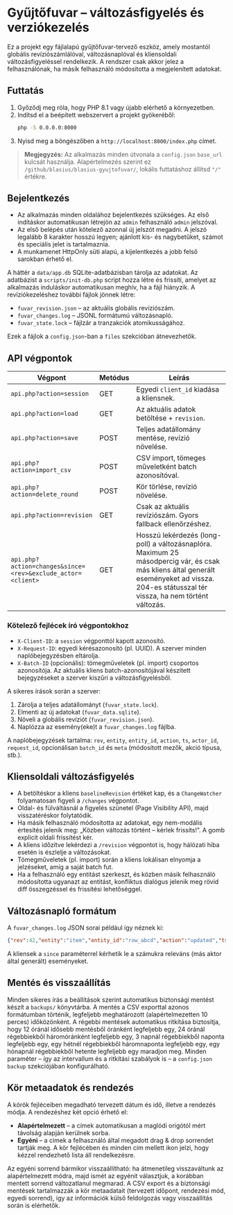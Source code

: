 # Gyűjtőfuvar – változásfigyelés és verziókezelés

Ez a projekt egy fájlalapú gyűjtőfuvar-tervező eszköz, amely mostantól globális revíziószámlálóval, változásnaplóval és kliensoldali változásfigyeléssel rendelkezik. A rendszer csak akkor jelez a felhasználónak, ha másik felhasználó módosította a megjelenített adatokat.

## Futtatás

1. Győződj meg róla, hogy PHP 8.1 vagy újabb elérhető a környezetben.
2. Indítsd el a beépített webszervert a projekt gyökeréből:
   ```bash
   php -S 0.0.0.0:8000
   ```
3. Nyisd meg a böngészőben a `http://localhost:8000/index.php` címet.

> **Megjegyzés:** Az alkalmazás minden útvonala a `config.json` `base_url` kulcsát használja. Alapértelmezés szerint ez `/github/blasius/blasius-gyujtofuvar/`, lokális futtatáshoz állítsd `"/"` értékre.

## Bejelentkezés

- Az alkalmazás minden oldalához bejelentkezés szükséges. Az első indításkor automatikusan létrejön az `admin` felhasználó `admin` jelszóval.
- Az első belépés után kötelező azonnal új jelszót megadni. A jelszó legalább 8 karakter hosszú legyen; ajánlott kis- és nagybetűket, számot és speciális jelet is tartalmaznia.
- A munkamenet HttpOnly süti alapú, a kijelentkezés a jobb felső sarokban érhető el.

A háttér a `data/app.db` SQLite-adatbázisban tárolja az adatokat. Az adatbázist a `scripts/init-db.php` script hozza létre és frissíti, amelyet az alkalmazás induláskor automatikusan meghív, ha a fájl hiányzik. A revíziókezeléshez további fájlok jönnek létre:

- `fuvar_revision.json` – az aktuális globális revíziószám.
- `fuvar_changes.log` – JSONL formátumú változásnapló.
- `fuvar_state.lock` – fájlzár a tranzakciók atomikusságához.

Ezek a fájlok a `config.json`-ban a `files` szekcióban átnevezhetők.

## API végpontok

| Végpont | Metódus | Leírás |
| ------- | ------- | ------ |
| `api.php?action=session` | GET | Egyedi `client_id` kiadása a kliensnek. |
| `api.php?action=load` | GET | Az aktuális adatok betöltése + `revision`. |
| `api.php?action=save` | POST | Teljes adatállomány mentése, revízió növelése. |
| `api.php?action=import_csv` | POST | CSV import, tömeges műveletként batch azonosítóval. |
| `api.php?action=delete_round` | POST | Kör törlése, revízió növelése. |
| `api.php?action=revision` | GET | Csak az aktuális revíziószám. Gyors fallback ellenőrzéshez. |
| `api.php?action=changes&since=<rev>&exclude_actor=<client>` | GET | Hosszú lekérdezés (long-poll) a változásnaplóra. Maximum 25 másodpercig vár, és csak más kliens által generált eseményeket ad vissza. 204-es státusszal tér vissza, ha nem történt változás. |

### Kötelező fejlécek író végpontokhoz

- `X-Client-ID`: a `session` végponttól kapott azonosító.
- `X-Request-ID`: egyedi kérésazonosító (pl. UUID). A szerver minden naplóbejegyzésben eltárolja.
- `X-Batch-ID` (opcionális): tömegműveletek (pl. import) csoportos azonosítója. Az aktuális kliens batch-azonosítójával készített bejegyzéseket a szerver kiszűri a változásfigyelésből.

A sikeres írások során a szerver:

1. Zárolja a teljes adatállományt (`fuvar_state.lock`).
2. Elmenti az új adatokat (`fuvar_data.sqlite`).
3. Növeli a globális revíziót (`fuvar_revision.json`).
4. Naplózza az esemény(eke)t a `fuvar_changes.log` fájlba.

A naplóbejegyzések tartalma: `rev`, `entity`, `entity_id`, `action`, `ts`, `actor_id`, `request_id`, opcionálisan `batch_id` és `meta` (módosított mezők, akció típusa, stb.).

## Kliensoldali változásfigyelés

- A betöltéskor a kliens `baselineRevision` értéket kap, és a `ChangeWatcher` folyamatosan figyeli a `/changes` végpontot.
- Oldal- és fülváltásnál a figyelés szünetel (Page Visibility API), majd visszatéréskor folytatódik.
- Ha másik felhasználó módosította az adatokat, egy nem-modális értesítés jelenik meg: „Közben változás történt – kérlek frissíts!”. A gomb explicit oldali frissítést kér.
- A kliens időzítve lekérdezi a `/revision` végpontot is, hogy hálózati hiba esetén is észlelje a változásokat.
- Tömegműveletek (pl. import) során a kliens lokálisan elnyomja a jelzéseket, amíg a saját batch fut.
- Ha a felhasználó egy entitást szerkeszt, és közben másik felhasználó módosította ugyanazt az entitást, konfliktus dialógus jelenik meg rövid diff összegzéssel és frissítési lehetőséggel.

## Változásnapló formátum

A `fuvar_changes.log` JSON sorai például így néznek ki:
```json
{"rev":42,"entity":"item","entity_id":"row_abcd","action":"updated","ts":"2024-05-05T12:34:56+00:00","actor_id":"cli_ab12","request_id":"req_cd34","meta":{"source_action":"save","changes":{"label":{"before":"Régi","after":"Új"}}}}
```
A kliensek a `since` paraméterrel kérhetik le a számukra releváns (más aktor által generált) eseményeket.

## Mentés és visszaállítás

Minden sikeres írás a beállítások szerint automatikus biztonsági mentést készít a `backups/` könyvtárba. A mentés a CSV exporttal azonos formátumban történik, legfeljebb meghatározott (alapértelmezetten 10 perces) időközönként. A régebbi mentések automatikus ritkítása biztosítja, hogy 12 óránál idősebb mentésből óránként legfeljebb egy, 24 óránál régebbiekből háromóránként legfeljebb egy, 3 napnál régebbiekből naponta legfeljebb egy, egy hétnél régebbiekből háromnaponta legfeljebb egy, egy hónapnál régebbiekből hetente legfeljebb egy maradjon meg. Minden paraméter – így az intervallum és a ritkítási szabályok is – a `config.json` `backup` szekciójában konfigurálható.

## Kör metaadatok és rendezés

A körök fejléceiben megadható tervezett dátum és idő, illetve a rendezés módja. A rendezéshez két opció érhető el:

- **Alapértelmezett** – a címek automatikusan a maglódi origótól mért távolság alapján kerülnek sorba.
- **Egyéni** – a címek a felhasználó által megadott drag & drop sorrendet tartják meg. A kör fejlécében és minden cím mellett ikon jelzi, hogy kézzel rendezhető lista áll rendelkezésre.

Az egyéni sorrend bármikor visszaállítható: ha átmenetileg visszaváltunk az alapértelmezett módra, majd ismét az egyénit választjuk, a korábban mentett sorrend változatlanul megmarad. A CSV export és a biztonsági mentések tartalmazzák a kör metaadatait (tervezett időpont, rendezési mód, egyedi sorrend), így az információk külső feldolgozás vagy visszaállítás során is elérhetők.

